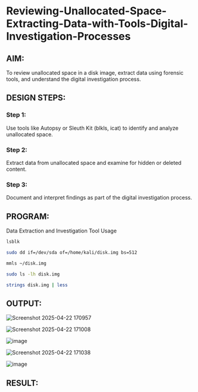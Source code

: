 # Reviewing-Unallocated-Space-Extracting-Data-with-Tools-Digital-Investigation-Processes

## AIM:
To review unallocated space in a disk image, extract data using forensic tools, and understand the digital investigation process.

## DESIGN STEPS:
### Step 1:
Use tools like Autopsy or Sleuth Kit (blkls, icat) to identify and analyze unallocated space.

### Step 2:
Extract data from unallocated space and examine for hidden or deleted content.

### Step 3:
Document and interpret findings as part of the digital investigation process.

## PROGRAM:
Data Extraction and Investigation Tool Usage
```bash
lsblk
```

```bash
sudo dd if=/dev/sda of=/home/kali/disk.img bs=512
```

```bash
mmls ~/disk.img
```
```bash
sudo ls -lh disk.img
```
```bash
strings disk.img | less

```

## OUTPUT:
![Screenshot 2025-04-22 170957](https://github.com/user-attachments/assets/8758a960-8b9c-41cb-becd-f44def653266)

![Screenshot 2025-04-22 171008](https://github.com/user-attachments/assets/eb43876f-a202-461a-9265-89e4ea36b4ca)

![image](https://github.com/user-attachments/assets/1fc8e81f-12c1-4927-92ca-a4a0a500950e)

![Screenshot 2025-04-22 171038](https://github.com/user-attachments/assets/92658b19-6e77-4be4-b84b-767fae44c7aa)

![image](https://github.com/user-attachments/assets/4aff8fc4-e59c-475e-bdb2-658f15c67c50)

## RESULT:
